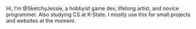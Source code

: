 Hi, I’m @SketchyJessie, a hobbyist game dev, lifelong artist, and novice programmer. Also studying CS at K-State. I mostly use this for small projects and websites at the moment.

<!---
SketchyJessie/SketchyJessie is a ✨ special ✨ repository because its `README.md` (this file) appears on your GitHub profile.
You can click the Preview link to take a look at your changes.
--->
